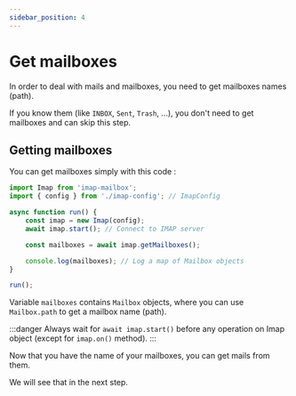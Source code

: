 ```yaml
---
sidebar_position: 4
---
```


# Get mailboxes

In order to deal with mails and mailboxes, you need to get mailboxes names (path).

If you know them (like `INBOX`, `Sent`, `Trash`, ...), you don't need to get mailboxes and can skip this step.

## Getting mailboxes

You can get mailboxes simply with this code :

```js
import Imap from 'imap-mailbox';
import { config } from './imap-config'; // ImapConfig

async function run() {
    const imap = new Imap(config);
    await imap.start(); // Connect to IMAP server

    const mailboxes = await imap.getMailboxes();

    console.log(mailboxes); // Log a map of Mailbox objects
}

run();
```

Variable `mailboxes` contains `Mailbox` objects, where you can use `Mailbox.path` to get a mailbox name (path).

:::danger
Always wait for `await imap.start()` before any operation on Imap object (except for `imap.on()` method).
:::

Now that you have the name of your mailboxes, you can get mails from them.

We will see that in the next step.